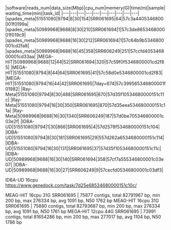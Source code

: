 

|software|reads_num|data_size(Mbp)|cpu_num|memery(G)|time(m)|sample|waiting_time(min)|task_id|
|---|---|---|---|---|---|---|---|---|---|
|spades_meta|51551080|9794|8|30|154|SRR061695|64|57c3a4405346800001f0199a|
|spades_meta|50989968|9688|8|30|210|SRR061694|1|57c3de865346800001f019c9|
|spades_meta|50989968|9688|16|30|212|SRR061694|1|57c64b9b5346800001cd2fa8|
|spades_meta|50989968|9688|16|45|358|SRR606249|251|57ccfd405346800001cd33aa|
|MEGA-HIT|50989968|9688|12|44|52|SRR061694|320|57c59f0f5346800001cd2f85|
|MEGA-HIT|51551080|9794|8|44|64|SRR061695|41|57c58d0e5346800001cd2f83|
|MEGA-HIT|51551080|9794|16|44|42|SRR061695|7day+674|57c399565346800001f01982|
|Ray-Meta|51551080|9794|8|30|488|SRR061695|870|57d35f10534680000151c11c|
|Ray-Meta|51551080|9794|16|30|350|SRR061695|870|57d35eea534680000151c11a|
|Ray-Meta|50989968|9688|16|30|1340|SRR606249|187|57d0be705346800001c03e2f|
|IDBA-UD|51551080|9794|1|30|866|SRR061695|4|57d2578f534680000151c104|
|IDBA-UD|51551080|9794|8|30|181|SRR061695|29|557d262a6534680000151c114|
|IDBA-UD|51551080|9794|16|30|131|SRR061695|37|57d35f10534680000151c11c|
|IDBA-UD|50989968|9688|16|30|140|SRR061694|358|57cf7a555346800001c03e07|
|IDBA-UD|50989968|9688|16|30|27|SRR606249|9|57cecfd05346800001c03df3|



IDBA-UD 16cpu https://www.genedock.com/task/7d25e68534680000151c10c/

MEAG-HIT 16cpu 31G SRR061695 | 75877 contigs, total 82791967 bp, min 200 bp, max 276334 bp, avg 1091 bp, N50 1762 bp
MEAG-HIT 16cpu 31G SRR061695 | 75880 contigs, total 82793687 bp, min 200 bp, max 276334 bp, avg 1091 bp, N50 1761 bp
MEGA-HIT 12cpu 44G SRR061695 | 73991 contigs, total 81654286 bp, min 200 bp, max 277017 bp, avg 1104 bp, N50 1786 bp
